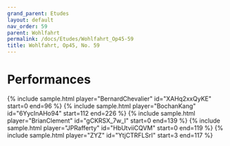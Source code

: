 ```yaml
---
grand_parent: Etudes
layout: default
nav_order: 59
parent: Wohlfahrt
permalink: /docs/Etudes/Wohlfahrt_Op45-59
title: Wohlfahrt, Op45, No. 59
---
```

# Performances
<div class="sample-container">
    {% include sample.html player="BernardChevalier" id="XAHq2xxQyKE" start=0 end=96 %}
    {% include sample.html player="BochanKang" id="6YycInAHo94" start=112 end=226 %}
    {% include sample.html player="BrianClement" id="gCKRSX_7w_I" start=0 end=139 %}
    {% include sample.html player="JPRafferty" id="HbUtviiCQVM" start=0 end=119 %}
    {% include sample.html player="ZYZ" id="YtjCTRFLSrI" start=3 end=117 %}
</div>